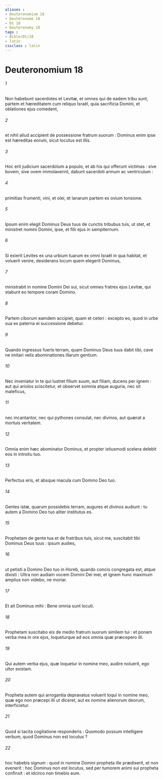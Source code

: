 ```yaml
---
aliases : 
- Deuteronomium 18
- Deutéronome 18
- Dt 18
- Deuteronomy 18
tags : 
- Bible/Dt/18
- latin
cssclass : latin
---
```


# Deuteronomium 18

###### 1
Non habebunt sacerdotes et Levitæ, et omnes qui de eadem tribu sunt, partem et hæreditatem cum reliquo Israël, quia sacrificia Domini, et oblationes ejus comedent,
###### 2
et nihil aliud accipient de possessione fratrum suorum : Dominus enim ipse est hæreditas eorum, sicut locutus est illis.
###### 3
Hoc erit judicium sacerdotum a populo, et ab his qui offerunt victimas : sive bovem, sive ovem immolaverint, dabunt sacerdoti armum ac ventriculum :
###### 4
primitias frumenti, vini, et olei, et lanarum partem ex ovium tonsione.
###### 5
Ipsum enim elegit Dominus Deus tuus de cunctis tribubus tuis, ut stet, et ministret nomini Domini, ipse, et filii ejus in sempiternum.
###### 6
Si exierit Levites ex una urbium tuarum ex omni Israël in qua habitat, et voluerit venire, desiderans locum quem elegerit Dominus,
###### 7
ministrabit in nomine Domini Dei sui, sicut omnes fratres ejus Levitæ, qui stabunt eo tempore coram Domino.
###### 8
Partem ciborum eamdem accipiet, quam et ceteri : excepto eo, quod in urbe sua ex paterna ei successione debetur.
###### 9
Quando ingressus fueris terram, quam Dominus Deus tuus dabit tibi, cave ne imitari velis abominationes illarum gentium.
###### 10
Nec inveniatur in te qui lustret filium suum, aut filiam, ducens per ignem : aut qui ariolos sciscitetur, et observet somnia atque auguria, nec sit maleficus,
###### 11
nec incantantor, nec qui pythones consulat, nec divinos, aut quærat a mortuis veritatem.
###### 12
Omnia enim hæc abominatur Dominus, et propter istiusmodi scelera delebit eos in introitu tuo.
###### 13
Perfectus eris, et absque macula cum Domino Deo tuo.
###### 14
Gentes istæ, quarum possidebis terram, augures et divinos audiunt : tu autem a Domino Deo tuo aliter institutus es.
###### 15
Prophetam de gente tua et de fratribus tuis, sicut me, suscitabit tibi Dominus Deus tuus : ipsum audies,
###### 16
ut petisti a Domino Deo tuo in Horeb, quando concio congregata est, atque dixisti : Ultra non audiam vocem Domini Dei mei, et ignem hunc maximum amplius non videbo, ne moriar.
###### 17
Et ait Dominus mihi : Bene omnia sunt locuti.
###### 18
Prophetam suscitabo eis de medio fratrum suorum similem tui : et ponam verba mea in ore ejus, loqueturque ad eos omnia quæ præcepero illi.
###### 19
Qui autem verba ejus, quæ loquetur in nomine meo, audire noluerit, ego ultor existam.
###### 20
Propheta autem qui arrogantia depravatus voluerit loqui in nomine meo, quæ ego non præcepi illi ut diceret, aut ex nomine alienorum deorum, interficietur.
###### 21
Quod si tacita cogitatione responderis : Quomodo possum intelligere verbum, quod Dominus non est locutus ?
###### 22
hoc habebis signum : quod in nomine Domini propheta ille prædixerit, et non evenerit : hoc Dominus non est locutus, sed per tumorem animi sui propheta confinxit : et idcirco non timebis eum.
